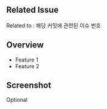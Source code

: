 ## Related Issue

Related to : 해당 커밋에 관련된 이슈 번호

## Overview

- Feature 1
- Feature 2

## Screenshot

Optional 




